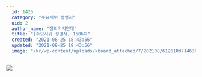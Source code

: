 ```yaml
---
  id: 1425
  category: "수요시위 성명서"
  uid: 2
  author_name: "정의기억연대"
  title: "[수요시위 성명서] 1506차"
  created: "2021-08-25 18:43:56"
  updated: "2021-08-25 18:43:56"
  image: "/kr/wp-content/uploads/kboard_attached/7/202108/612610d7146367077932.jpg"
---
```

![](/kr/wp-content/uploads/kboard_attached/7/202108/612610d7146367077932.jpg)